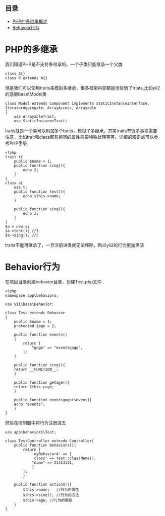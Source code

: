 ## 目录
* [PHP的多继承概述](#PHP的多继承概述)
* [Behavior行为](#Behavior行为)

# PHP的多继承
我们知道PHP是不支持多继承的，一个子类只能继承一个父类
```
class A{}
class B extends A{}
```
但是我们可以使用traits来模拟多继承，很多框架内部都是涉及到了triats,比如yii2的底层base\Model类
```
class Model extends Component implements StaticInstanceInterface, IteratorAggregate, ArrayAccess, Arrayable
{
    use ArrayableTrait;
    use StaticInstanceTrait;
```
traits就是一个类可以附加多个traits，模拟了多继承，其实traits有很多事项需要注意，比如trait和class都有相同的属性需要特殊处理等等，详细的知识点可以参考PHP手册  
```
<?php
trait t{
	public $name = 1;
	public function sing(){
		echo 2;
	}
}
class a{
	use t;
	public function test(){
		echo $this->name;
	}

	public function sing(){
		echo 3;
	}
}
$a = new a;
$a->test(); //1
$a->sing(); //3
```
traits不能再继承了，一旦注册进类就无法移除，所以yii2的行为更加灵活
# Behavior行为
在项目目录创建behavior目录，创建Test.php文件
```
<?php
namespace app\behaviors;

use yii\base\Behavior;

class Test extends Behavior
{
    public $name = 1;
    protected $age = 2;

    public function events()
    {
        return [
        	"gogo" => "eventsgogo",
        ];
    }

    public function sing(){
	return __FUNCTION__;
    }

    public function getage(){
	return $this->age;
    }

    public function eventsgogo($event){
	echo "events";
    }
}
```
然后在控制器中将行为注册进去
```
use app\behaviors\Test;

class TestController extends Controller{
	public function behaviors(){
		return [
		    'myBehavior4' => [
			'class' => Test::className(),
			"name" => 21313131,
		    ]
		];
    	}
	
	public function actionX(){
		$this->name;   //行为的属性
		$this->sing(); //行为的方法
		$this->age; //行为的属性
	}
}
```

